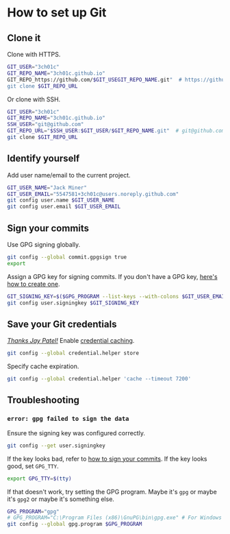 # How to set up Git

## Clone it

Clone with HTTPS.

```sh
GIT_USER="3ch01c"
GIT_REPO_NAME="3ch01c.github.io"
GIT_REPO_https://github.com/$GIT_USEGIT_REPO_NAME.git"  # https://github.com/3ch01c/3ch01c.github.io.git
git clone $GIT_REPO_URL
```

Or clone with SSH.

```sh
GIT_USER="3ch01c"
GIT_REPO_NAME="3ch01c.github.io"
SSH_USER="git@github.com"
GIT_REPO_URL="$SSH_USER:$GIT_USER/$GIT_REPO_NAME.git"  # git@github.com:3ch01c/3ch01c.github.io.git
git clone $GIT_REPO_URL
```

## Identify yourself

Add user name/email to the current project.

```sh
GIT_USER_NAME="Jack Miner"
GIT_USER_EMAIL="5547581+3ch01c@users.noreply.github.com"
git config user.name $GIT_USER_NAME
git config user.email $GIT_USER_EMAIL
```

## Sign your commits <a name="#gpg"></a>

Use GPG signing globally.

```sh
git config --global commit.gpgsign true
export
```

Assign a GPG key for signing commits. If you don't have a GPG key, [here's how to create one](gpg#generate-a-key).

```sh
GIT_SIGNING_KEY=$($GPG_PROGRAM --list-keys --with-colons $GIT_USER_EMAIL  | awk -F: '/^pub:/ { print $5 }')
git config user.signingkey $GIT_SIGNING_KEY
```

## Save your Git credentials

_[Thanks Jay Patel!](https://stackoverflow.com/a/28562712/4068278)_
Enable [credential caching](https://help.github.com/articles/caching-your-github-password-in-git/#platform-linux).

```sh
git config --global credential.helper store
```

Specify cache expiration.

```sh
git config --global credential.helper 'cache --timeout 7200'
```

## Troubleshooting

### `error: gpg failed to sign the data`

Ensure the signing key was configured correctly.

```sh
git config --get user.signingkey
```

If the key looks bad, refer to [how to sign your commits](#gpg). If the key looks good, set `GPG_TTY`.

```sh
export GPG_TTY=$(tty)
```

If that doesn't work, try setting the GPG program. Maybe it's `gpg` or maybe it's `gpg2` or maybe it's something else.

```sh
GPG_PROGRAM="gpg"
# GPG_PROGRAM="C:\Program Files (x86)\GnuPG\bin\gpg.exe" # For Windows
git config --global gpg.program $GPG_PROGRAM
```

